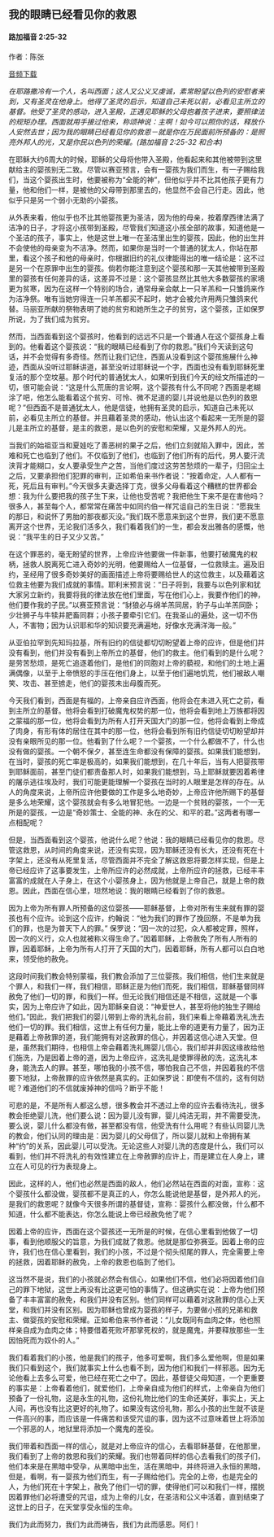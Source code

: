 ﻿## 我的眼睛已经看见你的救恩

#### 路加福音 2:25-32

作者：陈张

[音频下载](https://dlink.host/1drv/aHR0cHM6Ly8xZHJ2Lm1zL3UvYy9hN2FmNDU1YTc2NjBjYTI5L0VhM0RSS0syb3ZWRXJLbHBCTC1iZTNFQnFhdE9PRlZwREwtdkNtVFA0SVhPd1E_ZT15Y0xER0g.mp3)  

*在耶路撒冷有一个人，名叫西面；这人又公义又虔诚，素常盼望以色列的安慰者来到，又有圣灵在他身上。他得了圣灵的启示，知道自己未死以前，必看见主所立的基督。他受了圣灵的感动，进入圣殿，正遇见耶稣的父母抱着孩子进来，要照律法的规矩办理。西面就用手接过他来，称颂神说：主啊！如今可以照你的话，释放仆人安然去世；因为我的眼睛已经看见你的救恩－就是你在万民面前所预备的：是照亮外邦人的光，又是你民以色列的荣耀。(路加福音 2:25-32 和合本)*

在耶稣大约6周大的时候，耶稣的父母将他带入圣殿，他看起来和其他被带到这里献给主的婴孩别无二致。尽管以赛亚预言，会有一婴孩为我们而生，有一子赐给我们，当这个婴孩出生时，他要被称为“全能的神”，但他似乎并不比其他孩子更有力量，他和他们一样，是被他的父母带到那里去的，他显然不会自己行走。因此，他似乎只是另一个弱小无助的小婴孩。

从外表来看，他似乎也不比其他婴孩更为圣洁，因为他的母亲，按着摩西律法满了洁净的日子，才将这小孩带到圣殿，尽管我们知道这小孩全部的故事，知道他是一个圣洁的孩子，事实上，他是这世上唯一在圣洁里出生的婴孩，因此，他的出生并不会使他的母亲变为不洁净。然而，如果你是当时一个普通的犹太人，你站在那里，看这个孩子和他的母亲时，你根据旧约的礼仪律能得出的唯一结论是：这不过是另一个在原罪中出生的婴孩。倘若你能注意到这个婴孩和那一天其他被带到圣殿里的婴孩有任何差异的话，这差异不过是：这个婴孩显然比其他大多数婴孩的家境更为贫寒，因为在这样一个特别的场合，通常母亲会献上一只羊羔和一只雏鸽来作为洁净祭。唯有当她穷得连一只羊羔都买不起时，她才会被允许用两只雏鸽来代替。马丽亚所献的祭物表明了她的贫穷和她所生之子的贫穷，这个婴孩，正如保罗所说，为了我们成为贫穷。

然而，当西面看到这个婴孩时，他看到的远远不只是一个普通人在这个婴孩身上看到的。他看着这个婴孩说：“我的眼睛已经看到了你的救恩。”我们今天读到这句话，并不会觉得有多奇怪。然而让我们记住，西面从没看到这个婴孩施展什么神迹，西面从没听过耶稣讲道，甚至没听过耶稣说一个字，西面也没有看到耶稣死里复活的那个空坟墓。那个时代的普通犹太人，如果听到我们今天的经文所描述的一切，很可能会说：“这是什么荒唐的言论啊，这个婴孩有什么不同呢？西面是老糊涂了吧，他怎么能看着这个贫穷、可怜、微不足道的婴儿并说他是以色列的救恩呢？”但西面不是普通犹太人，他是信徒，他拥有圣灵的启示，知道自己未死以前，必看见主所立的基督。并且藉着圣灵的感动，他认出这个看起来一无所是的婴儿是主所立的基督，是主的救恩，是以色列的安慰和荣耀，又是外邦人的光。

当我们的始祖亚当和夏娃吃了善恶树的果子之后，他们立刻就陷入罪中，因此，苦难和死亡也临到了他们。不仅临到了他们，也临到了他们所有的后代，男人要汗流浃背才能糊口，女人要承受生产之苦，当他们度过这劳苦愁烦的一辈子，归回尘土之后，又要承担他们犯罪的审判，正如希伯来书作者说：“按着命定，人人都有一死，死后且有审判。”今天很多夫妻选择丁克，很多父母看着这个糟糕的世界都会想：我为什么要把我的孩子生下来，让他也受苦呢？我把他生下来不是在害他吗？很多人，甚至每个人，都常常在痛苦中如同约伯一样咒诅自己的生日说：“愿我生的那日，和说怀了男胎的那夜都灭没。”我们既不愿意来到这个世界，我们更不愿意离开这个世界，无论我们活多久，我们看着我们的一生，都会发出雅各的感慨，他说：“我平生的日子又少又苦。”

在这个罪恶的，毫无盼望的世界，上帝应许他要做一件新事，他要打破魔鬼的权柄，拯救人脱离死亡进入奇妙的光明，他要赐给人一位基督，一位救赎主。遍及旧约，圣经用了很多奇妙美好的画面描述上帝将要赐给世人的这位救主，以及藉着这位救主他要为我们成就的事情。耶利米预言说：“日子将到，我要与以色列家和犹大家另立新约，我要将我的律法放在他们里面，写在他们心上，我要作他们的神，他们要作我的子民。”以赛亚预言说：“豺狼必与绵羊羔同居，豹子与山羊羔同卧；少壮狮子与牛犊并肥畜同群；小孩子要牵引它们。在我圣山的遍处，这一切不伤人，不害物；因为认识耶和华的知识要充满遍地，好像水充满洋海一般。”

从亚伯拉罕到先知玛拉基，所有旧约的信徒都切切盼望着上帝的应许，但是他们并没有看到，他们并没有看到上帝所立的基督，他们的救主。他们看到的是什么呢？是劳苦愁烦，是死亡追逐着他们，是他们的同胞对上帝的藐视，和他们的土地上遍满偶像，以至于上帝愤怒的手压在他们身上，以至于他们遍地饥荒，他们被敌人嘲笑、攻击、甚至掳走，他们的婴孩未出母腹而死。

今天我们看到，西面是有福的，上帝亲自应许西面，他将会在未进入死亡之前，看到主所立的基督。他将会看到打破魔鬼权势的那一位，他将会看到地上万族都将因之蒙福的那一位，他将会看到为所有人打开天国大门的那一位，他将会看到上帝成了肉身，有形有体的居住在其中的那一位，他将会看到所有旧约信徒切切盼望却并没有亲眼所见的那一位。他看到了什么呢？一个婴孩，一个什么都做不了，什么也没有做的婴孩。一个朝不保夕，甚至连生命都没有保障的婴孩。如果我们能想到，在当时，婴孩的死亡率是极高的，如果我们能想到，在几十年后，当有人把婴孩带到耶稣面前，甚至门徒们都责备那人时，如果我们能想到，马上耶稣就要因着希律的屠杀逃往埃及时，我们可能更能理解一个婴孩在当时的人眼里是怎样的存在。从人的角度来说，上帝所应许他要做的工作是多么地奇妙，上帝应许他所赐下的基督是多么地荣耀，这个婴孩就会有多么地冒犯他。一边是一个贫贱的婴孩，一个一无所是的婴孩，一边是“奇妙策士、全能的神、永在的父、和平的君。”这两者有哪一点相配呢？

但是，当西面看到这个婴孩，他说什么呢？他说：我的眼睛已经看见你的救恩。尽管这救恩，从时间的角度来说，还没有实现，因为耶稣还没有长大，还没有死在十字架上，还没有从死里复活，尽管西面并不完全了解这救恩将要怎样实现，但是上帝已经应许了这事要发生，上帝所应许的必然成就，上帝所应许的拯救，已经丰丰富富的成就在人子身上，在这个小婴孩身上，因为他就是上帝自己，就是上帝的救恩。因此，西面在信心里，坦然地说：我的眼睛已经看到了你的救恩。

因为上帝为所有罪人所预备的这位婴孩——耶稣基督，上帝对所有生来就有罪的婴孩也有个应许。论到这个应许，约翰说：“他为我们的罪作了挽回祭，不是单为我们的罪，也是为普天下人的罪。” 保罗说：“因一次的过犯，众人都被定罪，照样，因一次的义行，众人也就被称义得生命了。”因着耶稣，上帝赦免了所有人所有的罪，因着耶稣，上帝为所有人打开了天国的大门，因着耶稣，所有人都可以白白地来，领受他的赦免。

这段时间我们教会特别蒙福，我们教会添加了三位婴孩。我们相信，他们生来就是个罪人，和我们一样，我们相信，耶稣正是为他们而死，我们相信，耶稣基督同样赦免了他们一切的罪，和我们一样。但无论我们相信还是不相信，这就是一个事实，因为上帝应许了如此，因为耶稣亲自说：“神爱世人，甚至将他的独生子赐给他们。”因此，我们把我们的婴儿带到上帝的洗礼台前，我们来看上帝藉着洗礼洗去他们一切的罪。我们相信，这世上有任何力量，能比上帝的道更有力量了，因为正是藉着上帝赦罪的道，我们能拥有对这赦罪的信心，并因着这信心进入天堂。但是，虽然我们期待，也相信上帝会藉着洗礼赐婴儿信心，我们却并非因这缘故给他们施洗，乃是因着上帝的道，因为上帝应许，这洗礼是使罪得赦的洗，这洗礼本身，能洗去人的罪。甚至，哪怕我的小孩不信，哪怕我自己不信，并因着我的不信要下地狱，上帝赦罪的应许依然是真实的。正如保罗说：即使有不信的，这有何妨呢？难道他们的不信就废掉神的信吗？断乎不能！

可悲的是，不是所有人都这么想，很多教会并不透过上帝的应许去看待洗礼，很多教会拒绝婴儿洗，他们要么说：因为婴儿没有罪，婴儿纯洁无瑕，并不需要受洗，要么说，婴儿什么都没有做，甚至都没有信，他受洗有什么用呢？有些认同婴儿洗的教会，他们认同的理由是：因为婴儿的父母信了，所以婴儿就和上帝拥有某种“约”的关系，因此婴儿可以受洗。无论这些人对婴儿洗的态度是什么，我们可以看到，他们并不将洗礼的有效性建立在上帝赦罪的应许上，而是建立在人身上，建立在人可见的行为表现身上。

因此，这样的人，他们也必然是西面的敌人，他们必然站在西面的对面，宣称：这个婴孩什么都没做，婴孩都不是真正的人，你怎么能说他是基督，是外邦人的光，是我们的救恩呢？就像今天很多所谓的基督徒，宣称：婴孩什么都没做，什么都不知道，什么都不能表达，你怎么能说上帝已经赦免他了呢？

因着上帝的应许，西面在这个婴孩还一无所是的时候，在信心里看到他做了一切事，看到他顺服父的旨意，为我们成就了救恩。他就是那位弥赛亚。因着上帝的应许，我们也在信心里看到，我们的小孩，不过是个彻头彻尾的罪人，完全需要上帝的拯救，因着耶稣的赦免，上帝的救恩也临到了他们。

这当然不是说，我们的小孩就必然会有信心，如果他们不信，他们必将因着他们自己的罪下地狱，这世上再没有比这更可怕的事情了。但这确实在说：上帝为他们预备了丰丰富富的赦免，和我们并没有区别。他们同样可以藉着对这赦罪的信心上天堂，和我们并没有区别。因为耶稣也曾成为婴孩的样子，为要做小孩的兄弟和救主、做婴孩的安慰和荣耀。正如希伯来书作者说：“儿女既同有血肉之体，他也照样亲自成为血肉之体；特要借着死败坏那掌死权的，就是魔鬼，并要释放那些一生因怕死而为奴仆的人。”

我们看着我们的小孩，他是我们的孩子，他多可爱啊，我们多么爱他啊，但是如果我们只看到这个，我们就事实上什么也看不到，因为他们和我们一样邪恶。因为无论他看上去多么可爱，他已经在死亡之中了。因此，基督徒父母知道，一个更重要的事实是：上帝看着他们，就爱他们，上帝亲自成为他们的样式，上帝亲自为他们预备了一份礼物，这是永生的礼物，这份礼物比他们的生命还美好，事实上，天上人间，再也没有比这更好的礼物了。如果没有这份礼物，那么小孩的出生就不该是一件高兴的事，而应该是一件痛苦和该受咒诅的事，因为这不过意味着世上将添加一个邪恶的人，地狱里将添加一个魔鬼的差役。

我们带着和西面一样的信心，就是对上帝应许的信心，去看耶稣基督，在他那里，我们看到了上帝的救恩和我们的荣耀。我们也带着同样的信心去看我们的孩子们，他们本来是在黑暗中受孕，从黑暗中出生，活在黑暗中，并终将进入永恒的黑暗，但是，看啊，有一婴孩为他们而生，有一子赐给他们。完全的上帝，也是完全的人，为他们死在十字架上，赦免了他们一切的罪，使得他们可以和我们一样，摆脱因着罪他们必将遭受的咒诅，成为上帝的儿女，在圣洁和公义中活着，直到结束了这世上的日子，在天堂享受永恒的生命。

我们为此而努力，我们为此而祷告，我们为此而感恩。阿们！